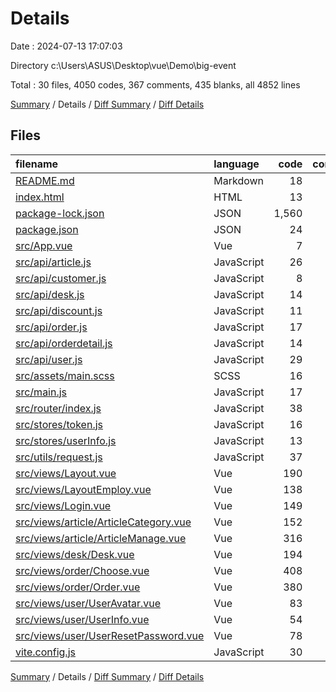 # Details

Date : 2024-07-13 17:07:03

Directory c:\\Users\\ASUS\\Desktop\\vue\\Demo\\big-event

Total : 30 files,  4050 codes, 367 comments, 435 blanks, all 4852 lines

[Summary](results.md) / Details / [Diff Summary](diff.md) / [Diff Details](diff-details.md)

## Files
| filename | language | code | comment | blank | total |
| :--- | :--- | ---: | ---: | ---: | ---: |
| [README.md](/README.md) | Markdown | 18 | 0 | 12 | 30 |
| [index.html](/index.html) | HTML | 13 | 0 | 1 | 14 |
| [package-lock.json](/package-lock.json) | JSON | 1,560 | 0 | 1 | 1,561 |
| [package.json](/package.json) | JSON | 24 | 0 | 1 | 25 |
| [src/App.vue](/src/App.vue) | Vue | 7 | 0 | 5 | 12 |
| [src/api/article.js](/src/api/article.js) | JavaScript | 26 | 11 | 8 | 45 |
| [src/api/customer.js](/src/api/customer.js) | JavaScript | 8 | 2 | 7 | 17 |
| [src/api/desk.js](/src/api/desk.js) | JavaScript | 14 | 4 | 5 | 23 |
| [src/api/discount.js](/src/api/discount.js) | JavaScript | 11 | 3 | 4 | 18 |
| [src/api/order.js](/src/api/order.js) | JavaScript | 17 | 5 | 6 | 28 |
| [src/api/orderdetail.js](/src/api/orderdetail.js) | JavaScript | 14 | 4 | 5 | 23 |
| [src/api/user.js](/src/api/user.js) | JavaScript | 29 | 8 | 7 | 44 |
| [src/assets/main.scss](/src/assets/main.scss) | SCSS | 16 | 1 | 3 | 20 |
| [src/main.js](/src/main.js) | JavaScript | 17 | 0 | 3 | 20 |
| [src/router/index.js](/src/router/index.js) | JavaScript | 38 | 4 | 9 | 51 |
| [src/stores/token.js](/src/stores/token.js) | JavaScript | 16 | 11 | 4 | 31 |
| [src/stores/userInfo.js](/src/stores/userInfo.js) | JavaScript | 13 | 1 | 7 | 21 |
| [src/utils/request.js](/src/utils/request.js) | JavaScript | 37 | 17 | 9 | 63 |
| [src/views/Layout.vue](/src/views/Layout.vue) | Vue | 190 | 22 | 14 | 226 |
| [src/views/LayoutEmploy.vue](/src/views/LayoutEmploy.vue) | Vue | 138 | 22 | 14 | 174 |
| [src/views/Login.vue](/src/views/Login.vue) | Vue | 149 | 33 | 14 | 196 |
| [src/views/article/ArticleCategory.vue](/src/views/article/ArticleCategory.vue) | Vue | 152 | 21 | 17 | 190 |
| [src/views/article/ArticleManage.vue](/src/views/article/ArticleManage.vue) | Vue | 316 | 46 | 45 | 407 |
| [src/views/desk/Desk.vue](/src/views/desk/Desk.vue) | Vue | 194 | 29 | 36 | 259 |
| [src/views/order/Choose.vue](/src/views/order/Choose.vue) | Vue | 408 | 65 | 93 | 566 |
| [src/views/order/Order.vue](/src/views/order/Order.vue) | Vue | 380 | 43 | 73 | 496 |
| [src/views/user/UserAvatar.vue](/src/views/user/UserAvatar.vue) | Vue | 83 | 5 | 15 | 103 |
| [src/views/user/UserInfo.vue](/src/views/user/UserInfo.vue) | Vue | 54 | 3 | 4 | 61 |
| [src/views/user/UserResetPassword.vue](/src/views/user/UserResetPassword.vue) | Vue | 78 | 6 | 8 | 92 |
| [vite.config.js](/vite.config.js) | JavaScript | 30 | 1 | 5 | 36 |

[Summary](results.md) / Details / [Diff Summary](diff.md) / [Diff Details](diff-details.md)